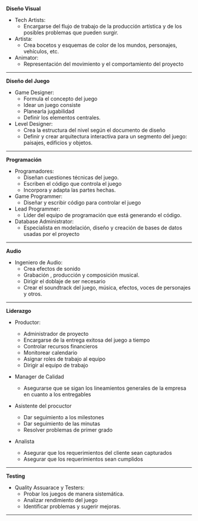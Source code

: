 **Diseño Visual**

-  Tech Artists: 
   -  Encargarse del flujo de trabajo de la producción artística y de los posibles problemas que pueden surgir.  
-  Artista: 
   -  Crea bocetos y esquemas de color de los mundos, personajes, vehículos, etc.
- Animator: 
   -  Representación del movimiento y el comportamiento del proyecto

   
-------------------
**Diseño del Juego**

- Game Designer: 
   -  Formula el concepto del juego 
   -  Idear un juego consiste
   -  Planearla jugabilidad
   -  Definir los elementos centrales.
- Level Designer:
  - Crea la estructura del nivel según el documento de diseño
  - Definir y crear arquitectura interactiva para un segmento del juego: paisajes, edificios y objetos.
-------------------
**Programación**

- Programadores:
  - Diseñan cuestiones técnicas del juego.
  - Escriben el código que controla el juego
  - Incorpora y adapta las partes hechas. 
- Game Programmer:
  - Diseñar y escribir código para controlar el juego
- Lead Programmer:
  - Líder del equipo de programación que está generando el código.
- Database Administrator:
  - Especialista en modelación, diseño y creación de bases de datos usadas por el proyecto

-------------------
**Audio**

- Ingeniero de Audio:
  - Crea efectos de sonido
  - Grabación , producción y composición musical.
  - Dirigir el doblaje de ser necesario
  - Crear el soundtrack del juego, música, efectos, voces de personajes y otros.
-------------------
**Liderazgo**

- Productor:
  - Administrador de proyecto
  - Encargarse de la entrega exitosa del juego a tiempo
  - Controlar recursos financieros
  - Monitorear calendario
  - Asignar roles de trabajo al equipo
  - Dirigir al equipo de trabajo
 
- Manager de Calidad
  - Asegurarse que se sigan los lineamientos generales de la empresa en cuanto a los entregables

- Asistente del procuctor
  - Dar seguimiento a los milestones
  - Dar seguimiento de las minutas
  - Resolver problemas de primer grado
  
- Analista
  - Asegurar que los requerimientos del cliente sean capturados
  - Asegurar que los requerimientos sean cumplidos
-------------------
**Testing**

- Quality Assuarace y Testers:
  - Probar los juegos de manera sistemática. 
  - Analizar rendimiento del juego
  - Identificar problemas y sugerir mejoras. 

-------------------


































